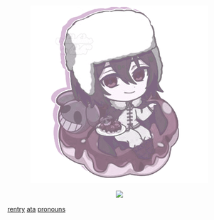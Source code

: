 <p align="center">
  <img src="https://github.com/vanixqs/vanixqs/blob/73d1f4cd0dd2fe957b0a09548255db3bbcde50f1/tumblr_7008fd12ca76c1f682c10832f4df84b0_f256bee9_400.png" />
</p>

<p align="center">
  <img src="https://komarev.com/ghpvc/?username=vanixqse&color=lightgrey" />
</p>


 [rentry](https://rentry.co/vanixqs)                        [ata](https://vanixqs.atabook.org/)                       [pronouns](https://pronouns.cc/@vanixqs)

